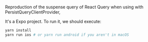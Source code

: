 Reproduction of the suspense query of React Query when using with 
PersistQueryClientProvider,

It's a Expo project. To run it, we should execute:

```bash
yarn install
yarn run ios # or yarn run android if you aren't in macOS
```

